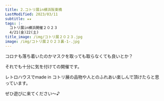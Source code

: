 ```yaml
---
title: 2.コトリ展in横浜阪東橋
LastModified: 2023/03/11
subtitle: ★★
tags: |-
  コトリ展in横浜開催２０２３
  4/21(金)22(土)
title_image: /img/コトリ展２０２３.jpg
image: /img/コトリ展２０２３裏-1-.jpg
---
```

コロナ﻿も落ち着いたのかマスクを取っても取らなくても良いとか？　

それでも﻿十分に気を付けての開催です。

レトロハウスでmade in コトリ展の品物や人とのふれあい楽しんで頂けたらと思っています。

ぜひ﻿遊びに来てください～♪